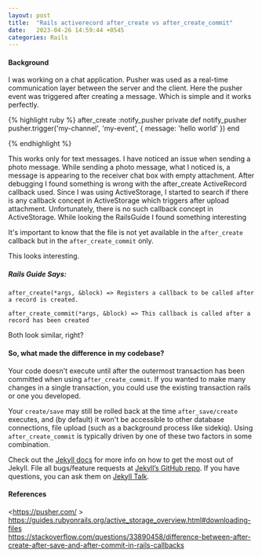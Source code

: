 ```yaml
---
layout: post
title:  "Rails activerecord after_create vs after_create_commit"
date:   2023-04-26 14:59:44 +0545
categories: Rails
---
```

#### Background  
I was working on a chat application. Pusher was used as a real-time communication layer between the server and the client. Here the pusher event was triggered after creating a message. Which is simple and it works perfectly.

{% highlight ruby %}
after_create :notify_pusher
private
def notify_pusher
  pusher.trigger('my-channel', 'my-event', {
    message: 'hello world'
  })
end

{% endhighlight %}

This works only for text messages. I have noticed an issue when sending a photo message. While sending a photo message, what I noticed is, a message is appearing to the receiver chat box with empty attachment. After debugging I found something is wrong with the after_create ActiveRecord callback used. Since I was using ActiveStorage, I started to search if there is any callback concept in ActiveStorage which triggers after upload attachment. Unfortunately, there is no such callback concept in ActiveStorage. While looking the RailsGuide I found something interesting


It's important to know that the file is not yet available in the `after_create` callback but in the `after_create_commit` only.

This looks interesting.

##### Rails Guide Says:
``
  after_create(*args, &block) => Registers a callback to be called after a record is created.
``

``
  after_create_commit(*args, &block) => This callback is called after a record has been created
``

Both look similar, right?

#### So, what made the difference in my codebase?
Your code doesn't execute until after the outermost transaction has been committed when using `after_create_commit`. If you wanted to make many changes in a single transaction, you could use the existing transaction rails or one you developed.

Your `create/save` may still be rolled back at the time `after_save/create` executes, and (by default) it won't be accessible to other database connections, file upload (such as a background process like sidekiq). Using `after_create_commit` is typically driven by one of these two factors in some combination.


Check out the [Jekyll docs][jekyll-docs] for more info on how to get the most out of Jekyll. File all bugs/feature requests at [Jekyll’s GitHub repo][jekyll-gh]. If you have questions, you can ask them on [Jekyll Talk][jekyll-talk].

#### References
<https://pusher.com/ >  
<https://guides.rubyonrails.org/active_storage_overview.html#downloading-files>  
<https://stackoverflow.com/questions/33890458/difference-between-after-create-after-save-and-after-commit-in-rails-callbacks>

[jekyll-docs]: https://jekyllrb.com/docs/home
[jekyll-gh]:   https://github.com/jekyll/jekyll
[jekyll-talk]: https://talk.jekyllrb.com/
